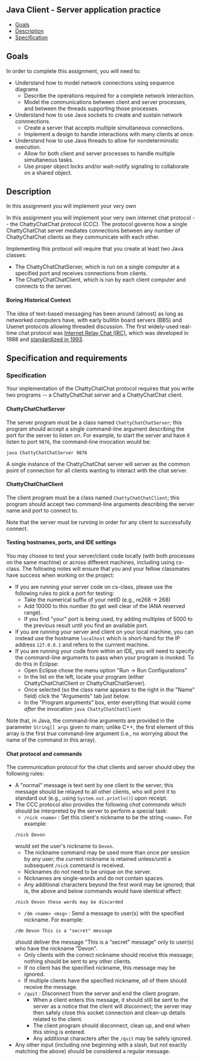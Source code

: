 ## Java Client - Server application practice

- [Goals](#goals)
- [Description](#description)
- [Specification](#specification)

## Goals

In order to complete this assignment, you will need to:
- Understand how to model network connections using sequence diagrams
  - Describe the operations required for a complete network interaction.
  - Model the communications between client and server processes, and between the threads supporting those processes.
- Understand how to use Java sockets to create and sustain network connnections.
  - Create a server that accepts multiple simultaneous connections.
  - Implement a design to handle interactions with many clients at once.
- Understand how to use Java threads to allow for nondeterministic execution.
  - Allow for both client and server processes to handle multiple simultaneous tasks.
  - Use proper object locks and/or wait-notify signaling to collaborate on a shared object.

## Description

In this assignment you will implement your very own 

In this assignment you will implement your very own internet chat protocol -- the ChattyChatChat protocol (CCC). The protocol governs how a single ChattyChatChat server mediates connections between any number of ChattyChatChat clients as they communicate with each other.

Implementing this protocol will require that you create at least two Java classes:
- The ChattyChatChatServer, which is run on a single computer at a specified port and receives connections from clients.
- The ChattyChatChatClient, which is run by each client computer and connects to the server.

#### Boring Historical Context

The idea of text-based messaging has been around (almost) as long as networked computers have, with early bullitin board servers (BBS) and Usenet protocols allowing threaded discussion. The first widely-used real-time chat protocol was [Internet Relay Chat (IRC)](https://en.wikipedia.org/wiki/Internet_Relay_Chat), which was developed in 1988 and [standardized in 1993](https://tools.ietf.org/html/rfc1459).

## Specification and requirements

### Specification

Your implementation of the ChattyChatChat protocol requires that you write two programs -- a ChattyChatChat server and a ChattyChatChat client.

#### ChattyChatChatServer

The server program must be a class named `ChattyChatChatServer`; this program should accept a single command-line argument describing the port for the server to listen on. For example, to start the server and have it listen to port `9876`, the command-line invocation would be:
```
java ChattyChatChatServer 9876
```
A single instance of the ChattyChatChat server will server as the common point of connection for all clients wanting to interact with the chat server.

#### ChattyChatChatClient

The client program must be a class named `ChattyChatChatClient`; this program should accept two command-line arguments describing the server name and port to connect to. 

Note that the server must be running in order for any client to successfully connect.

#### Testing hostnames, ports, and IDE settings

You may choose to test your server/client code locally (with both processes on the same machine) or across different machines, including using cs-class. The following notes will ensure that you and your fellow classmates have success when working on the project:
- If you are running your server code on cs-class, please use the following rules to pick a port for testing:
  - Take the numerical suffix of your netID (e.g., re268 -> 268)
  - Add 10000 to this number (to get well clear of the IANA reserved range). 
  - If you find "your" port is being used, try adding multiples of 5000 to the previous result until you find an available port.
- If you are running your server and client on your local machine, you can instead use the hostname `localhost` which is short-hand for the IP address `127.0.0.1` and refers to the currrent machine.
- If you are running your code from within an IDE, you will need to specify the command-line arguments to pass when your program is invoked. To do this in Eclipse:
  - Open Eclipse chose the menu option "Run -> Run Configurations"
  - In the list on the left, locate your program (either ChattyChatChatClient or ChattyChatChatServer).
  - Once selected (so the class name appears to the right in the "Name" field) click the "Arguments" tab just below.
  - In the "Program arguments" box, enter everything that would come *after* the invocation `java ChattyChatChatClient`

Note that, in Java, the command-line arguments are provided in the parameter `String[] args` given to main; unlike C++, the first element of this array is the first *true* command-line argument (i.e., no worrying about the name of the command in this array).  

#### Chat protocol and commands

The communication protocol for the chat clients and server should obey the following rules:
- A "normal" message is text sent by one client to the server; this message should be relayed to all other clients, who will print it to standard out (e.g., using `System.out.println()`) upon receipt.
- The CCC protocol also provides the following *chat commands* which should be interpreted by the server to perform a special task:
  - `/nick <name>` : Set this client's nickname to be the string `<name>`. For example:
  ```
  /nick Devon
  ```
  would set the user's nickname to `Devon`.
    - The nickname command may be used more than once per session by any user; the current nickname is retained unless/until a subsequent `/nick` command is received.
    - Nicknames do *not* need to be unique on the server.
    - Nicknames are single-words and do not contain spaces.
    - Any additional characters beyond the first word may be ignored; that is, the above and below commands would have identical effect:
  ```
  /nick Devon these words may be discarded
  ```
  - `/dm <name> <msg>` : Send a message to user(s) with the specified nickname. For example:
  ```
  /dm Devon This is a "secret" message
  ```
  should deliver the message "This is a "secret" message" only to user(s) who have the nickname "Devon".
    - Only clients with the correct nickname should receive this message; nothing should be sent to any other clients.
    - If no client has the specified nickname, this message may be ignored.
    - If multiple clients have the specified nickname, *all* of them should receive the message.
  - `/quit` : Disconnect from the server and end the client program.
    - When a client enters this message, it should still be sent to the server as a notice that the client will disconnect; the server may then safely close this socket connection and clean-up details related to the client.
    - The client program should disconnect, clean up, and end when this string is entered.
    - Any additional characters after the `/quit` may be safely ignored.
- Any other input (including one beginning with a slash, but not exactly matching the above) should be considered a regular message.

